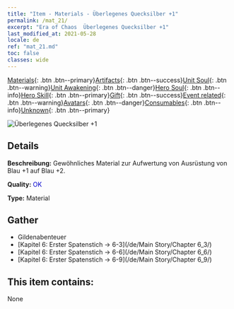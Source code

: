 ```yaml
---
title: "Item - Materials - Überlegenes Quecksilber +1"
permalink: /mat_21/
excerpt: "Era of Chaos  Überlegenes Quecksilber +1"
last_modified_at: 2021-05-28
locale: de
ref: "mat_21.md"
toc: false
classes: wide
---
```

 [Materials](/ItemsDE/){: .btn .btn--primary}[Artifacts](/ItemsDE/Artifacts/){: .btn .btn--success}[Unit Soul](/ItemsDE/UnitSoul/){: .btn .btn--warning}[Unit Awakening](/ItemsDE/UnitAwakening/){: .btn .btn--danger}[Hero Soul](/ItemsDE/HeroSoul/){: .btn .btn--info}[Hero Skill](/ItemsDE/HeroSkill/){: .btn .btn--primary}[Gift](/ItemsDE/Gift/){: .btn .btn--success}[Event related](/ItemsDE/Events/){: .btn .btn--warning}[Avatars](/ItemsDE/Avatars/){: .btn .btn--danger}[Consumables](/ItemsDE/Consumables/){: .btn .btn--info}[Unknown](/ItemsDE/Unknown/){: .btn .btn--primary}

 ![Überlegenes Quecksilber +1](/images/t/i_cailiao_shuiyin1.png)

## Details
 **Beschreibung:** Gewöhnliches Material zur Aufwertung von Ausrüstung von Blau +1 auf Blau +2.

 **Quality:** <span style="color: #0000CD">OK</span>

 **Type:** Material

## Gather

*    Gildenabenteuer 
*    [Kapitel 6: Erster Spatenstich -> 6-3](/de/Main Story/Chapter 6_3/) 
*    [Kapitel 6: Erster Spatenstich -> 6-6](/de/Main Story/Chapter 6_6/) 
*    [Kapitel 6: Erster Spatenstich -> 6-9](/de/Main Story/Chapter 6_9/) 

## This item contains:

  None

